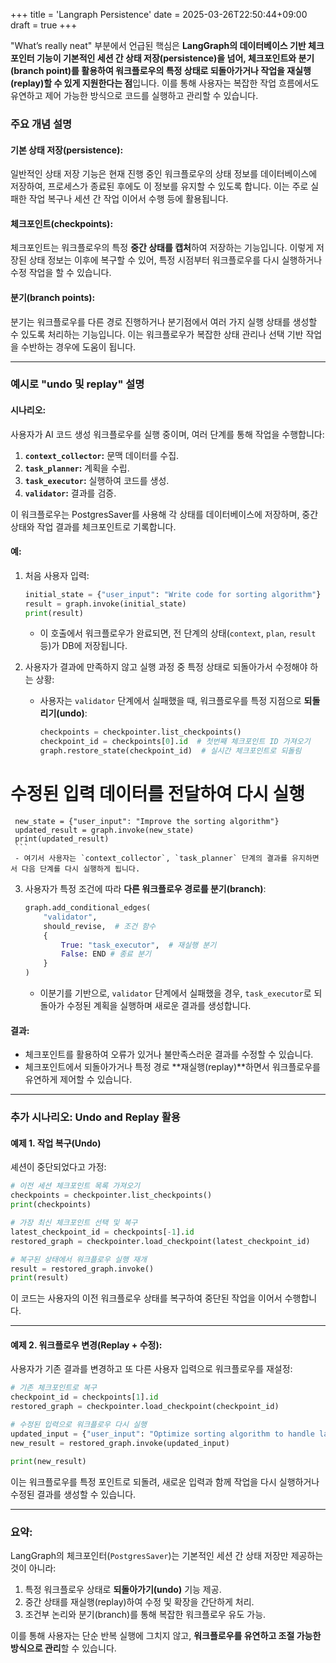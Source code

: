 +++
title = 'Langraph Persistence'
date = 2025-03-26T22:50:44+09:00
draft = true
+++


"What’s really neat" 부분에서 언급된 핵심은 **LangGraph의 데이터베이스 기반 체크포인터 기능이 기본적인 세션 간 상태 저장(persistence)을 넘어, 체크포인트와 분기(branch point)를 활용하여 워크플로우의 특정 상태로 되돌아가거나 작업을 재실행(replay)할 수 있게 지원한다는 점**입니다. 이를 통해 사용자는 복잡한 작업 흐름에서도 유연하고 제어 가능한 방식으로 코드를 실행하고 관리할 수 있습니다.

### 주요 개념 설명

#### **기본 상태 저장(persistence)**:
일반적인 상태 저장 기능은 현재 진행 중인 워크플로우의 상태 정보를 데이터베이스에 저장하여, 프로세스가 종료된 후에도 이 정보를 유지할 수 있도록 합니다. 이는 주로 실패한 작업 복구나 세션 간 작업 이어서 수행 등에 활용됩니다.

#### **체크포인트(checkpoints)**:
체크포인트는 워크플로우의 특정 **중간 상태를 캡처**하여 저장하는 기능입니다. 이렇게 저장된 상태 정보는 이후에 복구할 수 있어, 특정 시점부터 워크플로우를 다시 실행하거나 수정 작업을 할 수 있습니다.

#### **분기(branch points)**:
분기는 워크플로우를 다른 경로 진행하거나 분기점에서 여러 가지 실행 상태를 생성할 수 있도록 처리하는 기능입니다. 이는 워크플로우가 복잡한 상태 관리나 선택 기반 작업을 수반하는 경우에 도움이 됩니다.

---

### 예시로 "undo 및 replay" 설명

#### 시나리오:
사용자가 AI 코드 생성 워크플로우를 실행 중이며, 여러 단계를 통해 작업을 수행합니다:
1. **`context_collector`:** 문맥 데이터를 수집.
2. **`task_planner`:** 계획을 수립.
3. **`task_executor`:** 실행하여 코드를 생성.
4. **`validator`:** 결과를 검증.

이 워크플로우는 PostgresSaver를 사용해 각 상태를 데이터베이스에 저장하며, 중간 상태와 작업 결과를 체크포인트로 기록합니다.

#### 예:
1. 처음 사용자 입력:
   ```python
   initial_state = {"user_input": "Write code for sorting algorithm"}
   result = graph.invoke(initial_state)
   print(result)
   ```
   - 이 호출에서 워크플로우가 완료되면, 전 단계의 상태(`context`, `plan`, `result` 등)가 DB에 저장됩니다.

2. 사용자가 결과에 만족하지 않고 실행 과정 중 특정 상태로 되돌아가서 수정해야 하는 상황:
   - 사용자는 `validator` 단계에서 실패했을 때, 워크플로우를 특정 지점으로 **되돌리기(undo)**:
     ```python
     checkpoints = checkpointer.list_checkpoints()
     checkpoint_id = checkpoints[0].id  # 첫번째 체크포인트 ID 가져오기
     graph.restore_state(checkpoint_id)  # 실시간 체크포인트로 되돌림
     
 # 수정된 입력 데이터를 전달하여 다시 실행
     new_state = {"user_input": "Improve the sorting algorithm"}
     updated_result = graph.invoke(new_state)
     print(updated_result)
     ```
     - 여기서 사용자는 `context_collector`, `task_planner` 단계의 결과를 유지하면서 다음 단계를 다시 실행하게 됩니다.

3. 사용자가 특정 조건에 따라 **다른 워크플로우 경로를 분기(branch)**:
   ```python
   graph.add_conditional_edges(
       "validator",
       should_revise,  # 조건 함수
       {
           True: "task_executor",  # 재실행 분기
           False: END # 종료 분기
       }
   )
   ```
   - 이분기를 기반으로, `validator` 단계에서 실패했을 경우, `task_executor`로 되돌아가 수정된 계획을 실행하며 새로운 결과를 생성합니다.

#### 결과:
- 체크포인트를 활용하여 오류가 있거나 불만족스러운 결과를 수정할 수 있습니다.
- 체크포인트에서 되돌아가거나 특정 경로 **재실행(replay)**하면서 워크플로우를 유연하게 제어할 수 있습니다.

---

### 추가 시나리오: Undo and Replay 활용

#### 예제 1. 작업 복구(Undo)
셰션이 중단되었다고 가정:
```python
# 이전 세션 체크포인트 목록 가져오기
checkpoints = checkpointer.list_checkpoints()
print(checkpoints)

# 가장 최신 체크포인트 선택 및 복구
latest_checkpoint_id = checkpoints[-1].id
restored_graph = checkpointer.load_checkpoint(latest_checkpoint_id)

# 복구된 상태에서 워크플로우 실행 재개
result = restored_graph.invoke()
print(result)
```

이 코드는 사용자의 이전 워크플로우 상태를 복구하여 중단된 작업을 이어서 수행합니다.

---

#### 예제 2. 워크플로우 변경(Replay + 수정):
사용자가 기존 결과를 변경하고 또 다른 사용자 입력으로 워크플로우를 재설정:
```python
# 기존 체크포인트로 복구
checkpoint_id = checkpoints[1].id
restored_graph = checkpointer.load_checkpoint(checkpoint_id)

# 수정된 입력으로 워크플로우 다시 실행
updated_input = {"user_input": "Optimize sorting algorithm to handle larger arrays"}
new_result = restored_graph.invoke(updated_input)

print(new_result)
```
이는 워크플로우를 특정 포인트로 되돌려, 새로운 입력과 함께 작업을 다시 실행하거나 수정된 결과를 생성할 수 있습니다.

---

### 요약:
LangGraph의 체크포인터(`PostgresSaver`)는 기본적인 세션 간 상태 저장만 제공하는 것이 아니라:
1. 특정 워크플로우 상태로 **되돌아가기(undo)** 기능 제공.
2. 중간 상태를 재실행(replay)하여 수정 및 확장을 간단하게 처리.
3. 조건부 논리와 분기(branch)를 통해 복잡한 워크플로우 유도 가능.

이를 통해 사용자는 단순 반복 실행에 그치지 않고, **워크플로우를 유연하고 조절 가능한 방식으로 관리**할 수 있습니다.